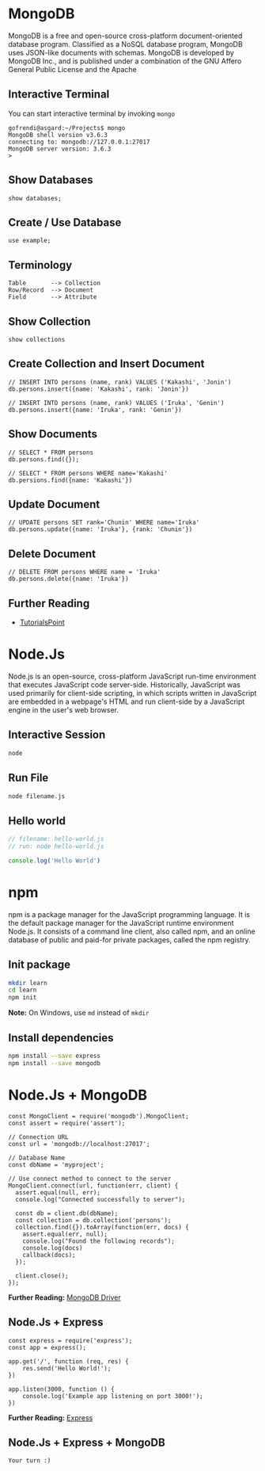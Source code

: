 # MongoDB

MongoDB is a free and open-source cross-platform document-oriented database program. Classified as a NoSQL database program, MongoDB uses JSON-like documents with schemas. MongoDB is developed by MongoDB Inc., and is published under a combination of the GNU Affero General Public License and the Apache 

## Interactive Terminal

You can start interactive terminal by invoking `mongo`

```
gofrendi@asgard:~/Projects$ mongo
MongoDB shell version v3.6.3
connecting to: mongodb://127.0.0.1:27017
MongoDB server version: 3.6.3
>
```

## Show Databases

```
show databases;
```

## Create / Use Database 

```
use example;
```

## Terminology

```
Table       --> Collection
Row/Record  --> Document
Field       --> Attribute
```

## Show Collection

```
show collections
```

## Create Collection and Insert Document

```
// INSERT INTO persons (name, rank) VALUES ('Kakashi', 'Jonin')
db.persons.insert({name: 'Kakashi', rank: 'Jonin'})

// INSERT INTO persons (name, rank) VALUES ('Iruka', 'Genin')
db.persons.insert({name: 'Iruka', rank: 'Genin'})
```

## Show Documents

```
// SELECT * FROM persons
db.persons.find({});

// SELECT * FROM persons WHERE name='Kakashi'
db.persions.find({name: 'Kakashi'})
```

## Update Document

```
// UPDATE persons SET rank='Chunin' WHERE name='Iruka'
db.persons.update({name: 'Iruka'}, {rank: 'Chunin'})
```

## Delete Document

```
// DELETE FROM persons WHERE name = 'Iruka'
db.persons.delete({name: 'Iruka'})
```

## Further Reading

* [TutorialsPoint](https://www.tutorialspoint.com/mongodb/index.htm)

# Node.Js

Node.js is an open-source, cross-platform JavaScript run-time environment that executes JavaScript code server-side. Historically, JavaScript was used primarily for client-side scripting, in which scripts written in JavaScript are embedded in a webpage's HTML and run client-side by a JavaScript engine in the user's web browser.

## Interactive Session

```bash
node
```

## Run File

```bash
node filename.js
```

## Hello world

```JavaScript
// filename: hello-world.js
// run: node hello-world.js

console.log('Hello World')
```

# npm

npm is a package manager for the JavaScript programming language. It is the default package manager for the JavaScript runtime environment Node.js. It consists of a command line client, also called npm, and an online database of public and paid-for private packages, called the npm registry.

## Init package

```bash
mkdir learn
cd learn
npm init
```

__Note:__ On Windows, use `md` instead of `mkdir`

## Install dependencies

```bash
npm install --save express
npm install --save mongodb
```

# Node.Js + MongoDB

```
const MongoClient = require('mongodb').MongoClient;
const assert = require('assert');
 
// Connection URL
const url = 'mongodb://localhost:27017';
 
// Database Name
const dbName = 'myproject';
 
// Use connect method to connect to the server
MongoClient.connect(url, function(err, client) {
  assert.equal(null, err);
  console.log("Connected successfully to server");
 
  const db = client.db(dbName);
  const collection = db.collection('persons');
  collection.find({}).toArray(function(err, docs) {
    assert.equal(err, null);
    console.log("Found the following records");
    console.log(docs)
    callback(docs);
  });
 
  client.close();
});
```

__Further Reading:__ [MongoDB Driver](https://www.npmjs.com/package/mongodb)

## Node.Js + Express

```
const express = require('express');
const app = express();

app.get('/', function (req, res) {
    res.send('Hello World!');
})

app.listen(3000, function () {
    console.log('Example app listening on port 3000!');
})
```

__Further Reading:__ [Express](https://www.npmjs.com/package/express)

## Node.Js + Express + MongoDB

```
Your turn :)
```
